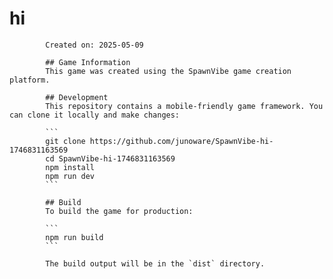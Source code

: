 # hi
            
            Created on: 2025-05-09

            ## Game Information
            This game was created using the SpawnVibe game creation platform.

            ## Development
            This repository contains a mobile-friendly game framework. You can clone it locally and make changes:

            ```
            git clone https://github.com/junoware/SpawnVibe-hi-1746831163569
            cd SpawnVibe-hi-1746831163569
            npm install
            npm run dev
            ```

            ## Build
            To build the game for production:

            ```
            npm run build
            ```

            The build output will be in the `dist` directory.